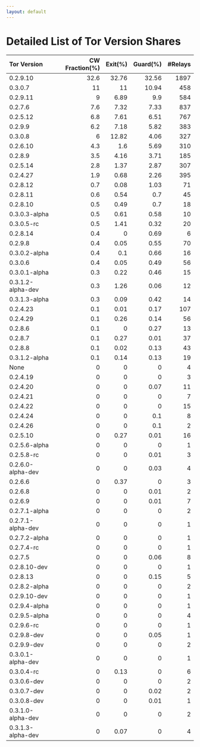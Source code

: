 ```yaml
---
layout: default
---
```



# Detailed List of Tor Version Shares

| Tor Version       |   CW Fraction(%) |   Exit(%) |   Guard(%) |   #Relays |
|:------------------|-----------------:|----------:|-----------:|----------:|
| 0.2.9.10          |             32.6 |     32.76 |      32.56 |      1897 |
| 0.3.0.7           |             11   |     11    |      10.94 |       458 |
| 0.2.9.11          |              9   |      6.89 |       9.9  |       584 |
| 0.2.7.6           |              7.6 |      7.32 |       7.33 |       837 |
| 0.2.5.12          |              6.8 |      7.61 |       6.51 |       767 |
| 0.2.9.9           |              6.2 |      7.18 |       5.82 |       383 |
| 0.3.0.8           |              6   |     12.82 |       4.06 |       327 |
| 0.2.6.10          |              4.3 |      1.6  |       5.69 |       310 |
| 0.2.8.9           |              3.5 |      4.16 |       3.71 |       185 |
| 0.2.5.14          |              2.8 |      1.37 |       2.87 |       307 |
| 0.2.4.27          |              1.9 |      0.68 |       2.26 |       395 |
| 0.2.8.12          |              0.7 |      0.08 |       1.03 |        71 |
| 0.2.8.11          |              0.6 |      0.54 |       0.7  |        45 |
| 0.2.8.10          |              0.5 |      0.49 |       0.7  |        18 |
| 0.3.0.3-alpha     |              0.5 |      0.61 |       0.58 |        10 |
| 0.3.0.5-rc        |              0.5 |      1.41 |       0.32 |        20 |
| 0.2.8.14          |              0.4 |      0    |       0.69 |         6 |
| 0.2.9.8           |              0.4 |      0.05 |       0.55 |        70 |
| 0.3.0.2-alpha     |              0.4 |      0.1  |       0.66 |        16 |
| 0.3.0.6           |              0.4 |      0.05 |       0.49 |        56 |
| 0.3.0.1-alpha     |              0.3 |      0.22 |       0.46 |        15 |
| 0.3.1.2-alpha-dev |              0.3 |      1.26 |       0.06 |        12 |
| 0.3.1.3-alpha     |              0.3 |      0.09 |       0.42 |        14 |
| 0.2.4.23          |              0.1 |      0.01 |       0.17 |       107 |
| 0.2.4.29          |              0.1 |      0.26 |       0.14 |        56 |
| 0.2.8.6           |              0.1 |      0    |       0.27 |        13 |
| 0.2.8.7           |              0.1 |      0.27 |       0.01 |        37 |
| 0.2.8.8           |              0.1 |      0.02 |       0.13 |        43 |
| 0.3.1.2-alpha     |              0.1 |      0.14 |       0.13 |        19 |
| None              |              0   |      0    |       0    |         4 |
| 0.2.4.19          |              0   |      0    |       0    |         3 |
| 0.2.4.20          |              0   |      0    |       0.07 |        11 |
| 0.2.4.21          |              0   |      0    |       0    |         7 |
| 0.2.4.22          |              0   |      0    |       0    |        15 |
| 0.2.4.24          |              0   |      0    |       0.1  |         8 |
| 0.2.4.26          |              0   |      0    |       0.1  |         2 |
| 0.2.5.10          |              0   |      0.27 |       0.01 |        16 |
| 0.2.5.6-alpha     |              0   |      0    |       0    |         1 |
| 0.2.5.8-rc        |              0   |      0    |       0.01 |         3 |
| 0.2.6.0-alpha-dev |              0   |      0    |       0.03 |         4 |
| 0.2.6.6           |              0   |      0.37 |       0    |         3 |
| 0.2.6.8           |              0   |      0    |       0.01 |         2 |
| 0.2.6.9           |              0   |      0    |       0.01 |         7 |
| 0.2.7.1-alpha     |              0   |      0    |       0    |         2 |
| 0.2.7.1-alpha-dev |              0   |      0    |       0    |         1 |
| 0.2.7.2-alpha     |              0   |      0    |       0    |         1 |
| 0.2.7.4-rc        |              0   |      0    |       0    |         1 |
| 0.2.7.5           |              0   |      0    |       0.06 |         8 |
| 0.2.8.10-dev      |              0   |      0    |       0    |         1 |
| 0.2.8.13          |              0   |      0    |       0.15 |         5 |
| 0.2.8.2-alpha     |              0   |      0    |       0    |         2 |
| 0.2.9.10-dev      |              0   |      0    |       0    |         1 |
| 0.2.9.4-alpha     |              0   |      0    |       0    |         1 |
| 0.2.9.5-alpha     |              0   |      0    |       0    |         4 |
| 0.2.9.6-rc        |              0   |      0    |       0    |         1 |
| 0.2.9.8-dev       |              0   |      0    |       0.05 |         1 |
| 0.2.9.9-dev       |              0   |      0    |       0    |         2 |
| 0.3.0.1-alpha-dev |              0   |      0    |       0    |         1 |
| 0.3.0.4-rc        |              0   |      0.13 |       0    |         6 |
| 0.3.0.6-dev       |              0   |      0    |       0    |         2 |
| 0.3.0.7-dev       |              0   |      0    |       0.02 |         2 |
| 0.3.0.8-dev       |              0   |      0    |       0.01 |         1 |
| 0.3.1.0-alpha-dev |              0   |      0    |       0    |         2 |
| 0.3.1.3-alpha-dev |              0   |      0.07 |       0    |         4 |